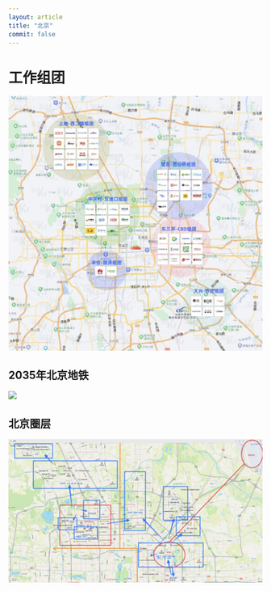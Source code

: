 ```yaml
---
layout: article
title: "北京"
commit: false
---
```

# 工作组团

![img](assets/images/组团.jpg)

## 2035年北京地铁

![](assets/images/2035地铁规划.jpg)

## 北京圈层

![img](assets/images/beijing-fenbu.jpg)
